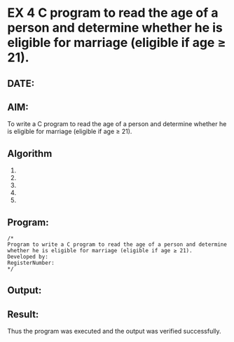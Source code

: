 # EX 4 C program to read the age of a person and determine whether he is eligible for marriage (eligible if age ≥ 21).
## DATE:
## AIM:
To write a C program to read the age of a person and determine whether he is eligible for marriage (eligible if age ≥ 21).

## Algorithm
1. 
2. 
3. 
4.  
5.   

## Program:
```
/*
Program to write a C program to read the age of a person and determine whether he is eligible for marriage (eligible if age ≥ 21).
Developed by: 
RegisterNumber:  
*/
```

## Output:



## Result:
Thus the program was executed and the output was verified successfully.
